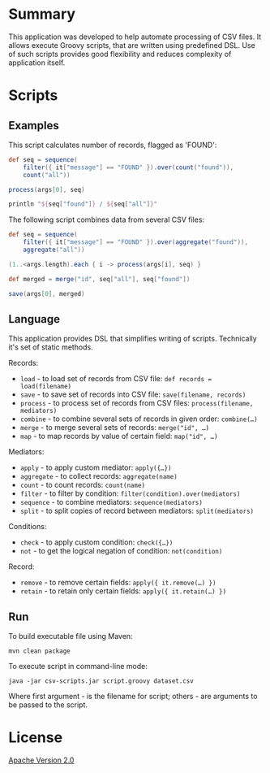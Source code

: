 # Summary

This application was developed to help automate processing of CSV files.
It allows execute Groovy scripts, that are written using predefined DSL.
Use of such scripts provides good flexibility and reduces complexity of application itself.

# Scripts

## Examples

This script calculates number of records, flagged as 'FOUND':

```groovy
def seq = sequence(
    filter({ it["message"] == "FOUND" }).over(count("found")),
    count("all"))

process(args[0], seq)

println "${seq["found"]} / ${seq["all"]}"
```

The following script combines data from several CSV files:

```groovy
def seq = sequence(
    filter({ it["message"] == "FOUND" }).over(aggregate("found")),
    aggregate("all"))

(1..<args.length).each { i -> process(args[i], seq) }

def merged = merge("id", seq["all"], seq["found"])

save(args[0], merged)
```

## Language

This application provides DSL that simplifies writing of scripts.
Technically it's set of static methods.

Records:

* `load` - to load set of records from CSV file: `def records = load(filename)`
* `save` - to save set of records into CSV file: `save(filename, records)`
* `process` - to process set of records from CSV files: `process(filename, mediators)`
* `combine` - to combine several sets of records in given order: `combine(…)`
* `merge` - to merge several sets of records: `merge("id", …)`
* `map` - to map records by value of certain field: `map("id", …)`

Mediators:

* `apply` - to apply custom mediator: `apply({…})`
* `aggregate` - to collect records: `aggregate(name)`
* `count` - to count records: `count(name)`
* `filter` - to filter by condition: `filter(condition).over(mediators)`
* `sequence` - to combine mediators: `sequence(mediators)`
* `split` - to split copies of record between mediators: `split(mediators)`

Conditions:

* `check` - to apply custom condition: `check({…})`
* `not` - to get the logical negation of condition: `not(condition)`

Record:

* `remove` - to remove certain fields: `apply({ it.remove(…) })`
* `retain` - to retain only certain fields: `apply({ it.retain(…) })`

## Run

To build executable file using Maven:

```
mvn clean package
```

To execute script in command-line mode:

```
java -jar csv-scripts.jar script.groovy dataset.csv
```

Where first argument - is the filename for script; others - are arguments to be passed to the script.

# License

[Apache Version 2.0](http://www.apache.org/licenses/LICENSE-2.0.html)
